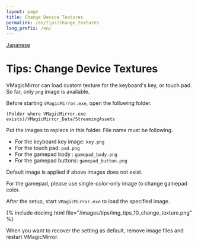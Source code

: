 ```yaml
---
layout: page
title: Change Device Textures
permalink: /en/tips/change_textures
lang_prefix: /en/
---
```


[Japanese](../../tips/change_textures)

# Tips: Change Device Textures

VMagicMirror can load custom texture for the keyboard's key, or touch pad. So far, only `png` image is available.

Before starting `VMagicMirror.exe`, open the following folder.

`(Folder where VMagicMirror.exe exists)/VMagicMirror_Data/StreamingAssets`

Put the images to replace in this folder. File name must be following.

* For the keyboard key image: `key.png`
* For the touch pad: `pad.png`
* For the gamepad body : `gamepad_body.png`
* For the gamepad buttons: `gamepad_button.png`

Default image is applied if above images does not exist.

For the gamepad, please use single-color-only image to change gamepad color. 

After the setup, start `VMagicMirror.exe` to load the specified image.

{% include docimg.html file="/images/tips/img_tips_10_change_texture.png" %}

When you want to recover the setting as default, remove image files and restart VMagicMirror.
